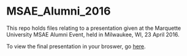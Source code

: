 # MSAE_Alumni_2016
This repo holds files relating to a presentation given at the Marquette University MSAE Alumni Event, held in Milwaukee, WI, 23 April 2016.

To view the final presentation in your broswer, go <a target="_blank" href="http://jameslamb.github.io/MSAE_Alumni_2016/index.html#1">here</a>.
